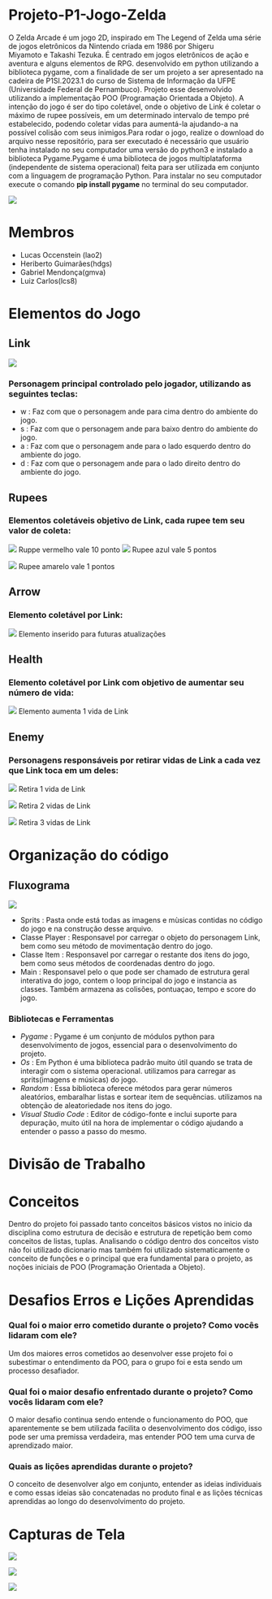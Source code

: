 # Projeto-P1-Jogo-Zelda
O Zelda Arcade é um jogo 2D, inspirado em The Legend of Zelda uma série de jogos eletrônicos da Nintendo criada em 1986 por Shigeru Miyamoto e Takashi Tezuka. É centrado em jogos eletrônicos de ação e aventura e alguns elementos de RPG. desenvolvido em python utilizando a biblioteca pygame, com a finalidade de ser um projeto a ser apresentado na cadeira de P1SI.2023.1 do curso de Sistema de Informação da UFPE (Universidade Federal de Pernambuco). Projeto esse desenvolvido utilizando a implementação POO (Programação Orientada a Objeto). A intenção do jogo é ser do tipo coletável, onde o objetivo de Link é coletar o máximo de rupee possíveis, em um determinado intervalo de tempo pré estabelecido, podendo coletar vidas para aumentá-la ajudando-a na possível colisão com seus inimigos.Para rodar o jogo, realize o download do arquivo nesse repositório, para ser executado é necessário que usuário tenha instalado no seu computador uma versão do python3 e instalado a biblioteca Pygame.Pygame é uma biblioteca de jogos multiplataforma (independente de sistema operacional) feita para ser utilizada em conjunto com a linguagem de programação Python. Para instalar no seu computador execute o comando **pip install pygame** no terminal do seu computador.


![](https://github.com/lcs8/Projeto-P1-Jogo-Zelda/blob/main/sprits/Link1.jpg)
# Membros
- Lucas Occenstein (lao2)
- Heriberto Guimarães(hdgs)
- Gabriel Mendonça(gmva)
- Luiz Carlos(lcs8)

# Elementos do Jogo
## Link
![](https://github.com/lcs8/Projeto-P1-Jogo-Zelda/blob/main/sprits/Link.png)
### Personagem principal controlado pelo jogador, utilizando as seguintes teclas:
- w : Faz com que o personagem ande para cima dentro do ambiente do jogo.
- s : Faz com que o personagem ande para baixo dentro do ambiente do jogo.
- a : Faz com que o personagem ande para o lado esquerdo dentro do ambiente do jogo.
- d : Faz com que o personagem ande para o lado direito dentro do ambiente do jogo.
## Rupees
### Elementos coletáveis objetivo de Link, cada rupee tem seu valor de coleta:
![](https://github.com/lcs8/Projeto-P1-Jogo-Zelda/blob/main/sprits/red_rupee.png) Ruppe vermelho vale 10 ponto
![](https://github.com/lcs8/Projeto-P1-Jogo-Zelda/blob/main/sprits/blue_rupee.png) Rupee azul vale 5 pontos

![](https://github.com/lcs8/Projeto-P1-Jogo-Zelda/blob/main/sprits/yellow_rupee.png) Rupee amarelo vale 1 pontos
## Arrow
### Elemento coletável por Link:
![](https://github.com/lcs8/Projeto-P1-Jogo-Zelda/blob/main/sprits/Arrow.png) Elemento inserido para futuras atualizações
## Health
### Elemento coletável por Link com objetivo de aumentar seu número de vida:
![](https://github.com/lcs8/Projeto-P1-Jogo-Zelda/blob/main/sprits/Hearth.png) Elemento aumenta 1 vida de Link
## Enemy
### Personagens responsáveis por retirar vidas de Link a cada vez que Link toca em um deles:
![](https://github.com/lcs8/Projeto-P1-Jogo-Zelda/blob/main/sprits/enemy1.png) Retira 1 vida de Link

![](https://github.com/lcs8/Projeto-P1-Jogo-Zelda/blob/main/sprits/enemy2.png) Retira 2 vidas de Link

![](https://github.com/lcs8/Projeto-P1-Jogo-Zelda/blob/main/sprits/enemy3.png) Retira 3 vidas de Link
# Organização do código
## Fluxograma
![](https://github.com/lcs8/Projeto-P1-Jogo-Zelda/blob/main/sprits/Fluxograma_page-0001.jpg)
- Sprits : Pasta onde está todas as imagens e mùsicas contidas no código do jogo e na construção desse arquivo.
- Classe Player : Responsavel por carregar o objeto do personagem Link, bem como seu método de movimentação dentro do jogo.
- Classe Item : Responsavel por carregar o restante dos itens do jogo, bem como seus métodos de coordenadas dentro do jogo.
- Main : Responsavel pelo o que pode ser chamado de estrutura geral interativa do jogo, contem o loop principal do jogo e instancia as classes. Também armazena as colisões, pontuaçao, tempo e score do jogo.
### Bibliotecas e Ferramentas
- *Pygame* : Pygame é um conjunto de módulos python para desenvolvimento de jogos, essencial para o desenvolvimento do projeto.
- *Os* : Em Python é uma biblioteca padrão muito útil quando se trata de interagir com o sistema operacional. utilizamos para carregar as sprits(imagens e músicas) do jogo.
- *Random* : Essa biblioteca oferece métodos para gerar números aleatórios, embaralhar listas e sortear item de sequências. utilizamos na obtenção de aleatoriedade nos itens do jogo.
- *Visual Studio Code* : Editor de código-fonte e inclui suporte para depuração, muito útil na hora de implementar o código ajudando a entender o passo a passo do mesmo.
# Divisão de Trabalho
# Conceitos
Dentro do projeto foi passado tanto conceitos básicos vistos no inicio da disciplina como estrutura de decisão e estrutura de repetição bem como conceitos de listas, tuplas. Analisando o código dentro dos conceitos visto não foi utilizado dicionario mas também foi utilizado sistematicamente o conceito de funções e o principal que era fundamental para o projeto, as noções iniciais de POO (Programação Orientada a Objeto).
# Desafios Erros e Lições Aprendidas
### Qual foi o maior erro cometido durante o projeto? Como vocês lidaram com ele?
Um dos maiores erros cometidos ao desenvolver esse projeto foi o subestimar o entendimento da POO, para o grupo foi e esta sendo um processo desafiador.
### Qual foi o maior desafio enfrentado durante o projeto? Como vocês lidaram com ele?
O maior desafio continua sendo entende o funcionamento do POO, que aparentemente se bem utilizada facilita o desenvolvimento dos código, isso pode ser uma premissa verdadeira, mas entender POO tem uma curva de aprendizado maior.
### Quais as lições aprendidas durante o projeto?
O conceito de desenvolver algo em conjunto, entender as ideias individuais e como essas ideias são concatenadas no produto final e as lições técnicas aprendidas ao longo do desenvolvimento do projeto.
# Capturas de Tela
![](https://github.com/lcs8/Projeto-P1-Jogo-Zelda/blob/main/ScreenGame/screen1.jpg)

![](https://github.com/lcs8/Projeto-P1-Jogo-Zelda/blob/main/ScreenGame/screen2.jpg)

![](https://github.com/lcs8/Projeto-P1-Jogo-Zelda/blob/main/ScreenGame/screen3.jpg)







